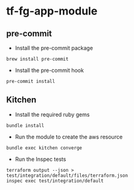 # tf-fg-app-module

## pre-commit

* Install the pre-commit package

``` 
brew install pre-commit
```

* Install the pre-commit hook 

```
pre-commit install
```

## Kitchen

* Install the required ruby gems

```
bundle install
```
* Run the module to create the aws resource

```
bundle exec kitchen converge
```
* Run the Inspec tests

```
terraform output --json > test/integration/default/files/terraform.json
inspec exec test/integration/default
```

